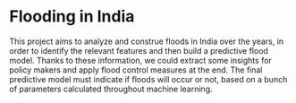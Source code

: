 # Flooding in India
This project aims to analyze and construe floods in India over the years, in order to identify
the relevant features and then build a predictive flood model. Thanks to these information,
we could extract some insights for policy makers and apply flood control measures at the
end. The final predictive model must indicate if floods will occur or not, based on a bunch of
parameters calculated throughout machine learning.
